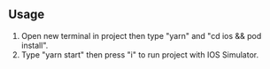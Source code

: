 ## Usage

1.  Open new terminal in project then type "yarn" and "cd ios && pod install".
2.  Type "yarn start" then press "i" to run project with IOS Simulator.
